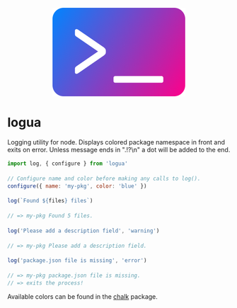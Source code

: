 <p align="center">
  <img src="https://github.com/tobua/logua/raw/master/logo.png" alt="logua" width="300">
</p>

# logua

Logging utility for node. Displays colored package namespace in front and exits on error. Unless message ends in ".!?\n" a dot will be added to the end.

```js
import log, { configure } from 'logua'

// Configure name and color before making any calls to log().
configure({ name: 'my-pkg', color: 'blue' })

log(`Found ${files} files`)

// => my-pkg Found 5 files.

log('Please add a description field', 'warning')

// => my-pkg Please add a description field.

log('package.json file is missing', 'error')

// => my-pkg package.json file is missing.
// => exits the process!
```

Available colors can be found in the [chalk](https://www.npmjs.com/chalk) package.
